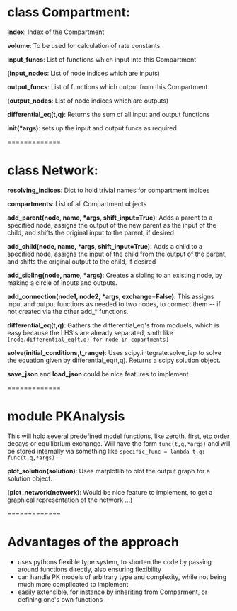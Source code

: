 # class Compartment:

**index**: Index of the Compartment

**volume**: To be used for calculation of rate constants

**input_funcs**: List of functions which input into this Compartment

(**input_nodes**: List of node indices which are inputs)

**output_funcs**: List of functions which output from this Compartment

(**output_nodes**: List of node indices which are outputs)

**differential_eq(t,q)**: Returns the sum of all input and output functions

**__init__(*args)**: sets up the input and output funcs as required

=============

# class Network:

**resolving_indices**: Dict to hold trivial names for compartment indices

**compartments**: List of all Compartment objects

**add_parent(node, name, *args, shift_input=True)**: Adds a parent to a specified node, assigns the output of the new parent as the input of the child, and shifts the original input to the parent, if desired

**add_child(node, name, *args, shift_input=True)**: Adds a child to a specified node, assigns the input of the child from the output of the parent, and shifts the original output to the child, if desired

**add_sibling(node, name, *args)**: Creates a sibling to an existing node, by making a circle of inputs and outputs.

**add_connection(node1, node2, *args, exchange=False)**: This assigns input and output functions as needed to two nodes, to connect them -- if not created via the other add_* functions.

**differential_eq(t,q)**: Gathers the differential_eq's from moduels, which is easy because the LHS's are already separated, smth like ```[node.differential_eq(t,q) for node in copartments]```

**solve(initial_conditions,t_range)**: Uses scipy.integrate.solve_ivp to solve the equation given by differential_eq(t,q). Returns a scipy solution object.

**save_json** and **load_json** could be nice features to implement.

=============

# module PKAnalysis

This will hold several predefined model functions, like zeroth, first, etc order decays or equilibrium exchange. Will have the form ```func(t,q,*args)``` and will be stored internally via something like ```specific_func = lambda t,q: func(t,q,*args)```

**plot_solution(solution)**: Uses matplotlib to plot the output graph for a solution object.

(**plot_network(network)**: Would be nice feature to implement, to get a graphical representation of the network ...)

=============

# Advantages of the approach

* uses pythons flexible type system, to shorten the code by passing around functions directly, also ensuring flexibility
* can handle PK models of arbitrary type and complexity, while not being much more complicated to implement
* easily extensible, for instance by inheriting from Comparment, or defining one's own functions

